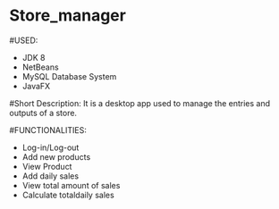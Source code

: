 # Store_manager

#USED:
- JDK 8
- NetBeans
- MySQL Database System
- JavaFX
  
#Short Description:
It is a desktop app used to manage the entries and outputs of a store.

#FUNCTIONALITIES:
- Log-in/Log-out
- Add new products
- View Product
- Add daily sales
- View total amount of sales
- Calculate totaldaily sales
  
 
